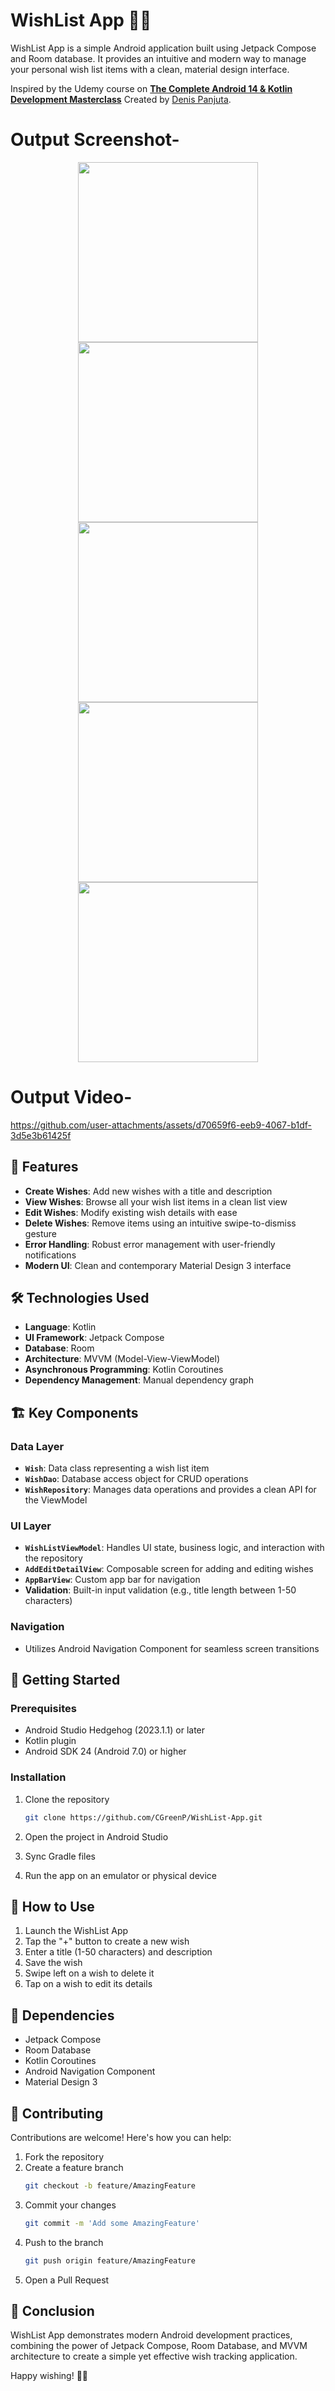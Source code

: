 
# WishList App 📝✨

WishList App is a simple Android application built using Jetpack Compose and Room database. It provides an intuitive and modern way to manage your personal wish list items with a clean, material design interface.

Inspired by the Udemy course on [**The Complete Android 14 & Kotlin Development Masterclass**](https://www.udemy.com/course/android-kotlin-developer/) Created by [Denis Panjuta](https://www.udemy.com/user/denispanjuta/).

# Output Screenshot-
<p align="center">
<img src="https://github.com/user-attachments/assets/5d1aa452-8d5a-49ae-8e1f-63817712c7f7" width="288">
<img src="https://github.com/user-attachments/assets/b19a97b0-06b8-4dee-95c3-578e247fa300" width="288">
<img src="https://github.com/user-attachments/assets/55b47b14-739c-4ae5-8683-cb676c9ed123" width="288">
<img src="https://github.com/user-attachments/assets/7fec7ba5-260c-487d-a2e2-e95a95150674" width="288">
<img src="https://github.com/user-attachments/assets/9c408e47-0cad-4c50-8489-1299c403a300" width="288">
</p>

# Output Video-
https://github.com/user-attachments/assets/d70659f6-eeb9-4067-b1df-3d5e3b61425f


## 🌟 Features

- **Create Wishes**: Add new wishes with a title and description
- **View Wishes**: Browse all your wish list items in a clean list view
- **Edit Wishes**: Modify existing wish details with ease
- **Delete Wishes**: Remove items using an intuitive swipe-to-dismiss gesture
- **Error Handling**: Robust error management with user-friendly notifications
- **Modern UI**: Clean and contemporary Material Design 3 interface

## 🛠 Technologies Used

- **Language**: Kotlin
- **UI Framework**: Jetpack Compose
- **Database**: Room
- **Architecture**: MVVM (Model-View-ViewModel)
- **Asynchronous Programming**: Kotlin Coroutines
- **Dependency Management**: Manual dependency graph

## 🏗 Key Components

### Data Layer
- **`Wish`**: Data class representing a wish list item
- **`WishDao`**: Database access object for CRUD operations
- **`WishRepository`**: Manages data operations and provides a clean API for the ViewModel

### UI Layer
- **`WishListViewModel`**: Handles UI state, business logic, and interaction with the repository
- **`AddEditDetailView`**: Composable screen for adding and editing wishes
- **`AppBarView`**: Custom app bar for navigation
- **Validation**: Built-in input validation (e.g., title length between 1-50 characters)

### Navigation
- Utilizes Android Navigation Component for seamless screen transitions

## 🚀 Getting Started

### Prerequisites

- Android Studio Hedgehog (2023.1.1) or later
- Kotlin plugin
- Android SDK 24 (Android 7.0) or higher

### Installation

1. Clone the repository
   ```bash
   git clone https://github.com/CGreenP/WishList-App.git
   ```

2. Open the project in Android Studio
3. Sync Gradle files
4. Run the app on an emulator or physical device

## 📱 How to Use

1. Launch the WishList App
2. Tap the "+" button to create a new wish
3. Enter a title (1-50 characters) and description
4. Save the wish
5. Swipe left on a wish to delete it
6. Tap on a wish to edit its details

## 🧩 Dependencies

- Jetpack Compose
- Room Database
- Kotlin Coroutines
- Android Navigation Component
- Material Design 3

## 🤝 Contributing

Contributions are welcome! Here's how you can help:

1. Fork the repository
2. Create a feature branch 
   ```bash
   git checkout -b feature/AmazingFeature
   ```
3. Commit your changes 
   ```bash
   git commit -m 'Add some AmazingFeature'
   ```
4. Push to the branch 
   ```bash
   git push origin feature/AmazingFeature
   ```
5. Open a Pull Request

## 🎉 Conclusion

WishList App demonstrates modern Android development practices, combining the power of Jetpack Compose, Room Database, and MVVM architecture to create a simple yet effective wish tracking application.

Happy wishing! 🚀✨


